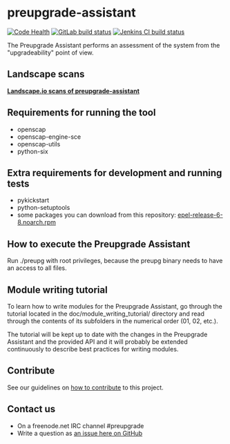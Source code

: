 # preupgrade-assistant

[![Code Health](https://landscape.io/github/phracek/preupgrade-assistant/master/landscape.svg?style=flat)](https://landscape.io/github/phracek/preupgrade-assistant/master) [![GitLab build status](https://gitlab.com/phracek/preupgrade-assistant/badges/master/build.svg)](https://gitlab.com/phracek/preupgrade-assistant/commits/master) [![Jenkins CI build status](https://preupg.000webhostapp.com/master.svg)](https://preupg.000webhostapp.com/master_build_log.html)

The Preupgrade Assistant performs an assessment of the system from the "upgradeability" point of view.

## Landscape scans

[**Landscape.io scans of preupgrade-assistant**](https://landscape.io/github/phracek/preupgrade-assistant/)

## Requirements for running the tool

- openscap
- openscap-engine-sce
- openscap-utils
- python-six

## Extra requirements for development and running tests

- pykickstart
- python-setuptools
- some packages you can download from this repository: [epel-release-6-8.noarch.rpm](http://dl.fedoraproject.org/pub/epel/6/x86_64/epel-release-6-8.noarch.rpm)

## How to execute the Preupgrade Assistant

Run ./preupg with root privileges, because the preupg binary needs to have an access to all files.

## Module writing tutorial

To learn how to write modules for the Preupgrade Assistant, go through
the tutorial located in the doc/module_writing_tutorial/ directory and read through
the contents of its subfolders in the numerical order (01, 02, etc.).

The tutorial will be kept up to date with the changes in the Preupgrade Assistant
and the provided API and it will probably be extended continuously to describe best practices
for writing modules.

## Contribute

See our guidelines on [how to contribute](https://github.com/upgrades-migrations/preupgrade-assistant/wiki/Contribute) to this project.

## Contact us

- On a freenode.net IRC channel #preupgrade
- Write a question as [an issue here on GitHub](https://github.com/upgrades-migrations/preupgrade-assistant/issues/new)
